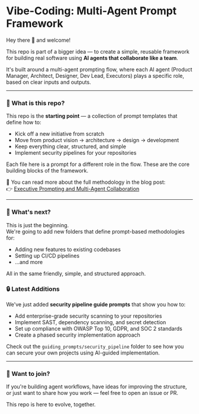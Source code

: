 # Vibe-Coding: Multi-Agent Prompt Framework

Hey there 👋 and welcome!

This repo is part of a bigger idea — to create a simple, reusable framework for building real software using **AI agents that collaborate like a team**.

It's built around a multi-agent prompting flow, where each AI agent (Product Manager, Architect, Designer, Dev Lead, Executors) plays a specific role, based on clear inputs and outputs.

---

### 🤖 What is this repo?

This repo is the **starting point** — a collection of prompt templates that define how to:
- Kick off a new initiative from scratch
- Move from product vision → architecture → design → development
- Keep everything clear, structured, and simple
- Implement security pipelines for your repositories

Each file here is a prompt for a different role in the flow. These are the core building blocks of the framework.

📌 You can read more about the full methodology in the blog post:  
👉 [Executive Prompting and Multi-Agent Collaboration](https://cylestio.com/blog/posts/2-build-secure-mcp-registry)

---

### 🚀 What's next?

This is just the beginning.  
We're going to add new folders that define prompt-based methodologies for:
- Adding new features to existing codebases
- Setting up CI/CD pipelines
- ...and more

All in the same friendly, simple, and structured approach.

### 🔒 Latest Additions

We've just added **security pipeline guide prompts** that show you how to:
- Add enterprise-grade security scanning to your repositories
- Implement SAST, dependency scanning, and secret detection
- Set up compliance with OWASP Top 10, GDPR, and SOC 2 standards
- Create a phased security implementation approach

Check out the `guiding_prompts/security_pipeline` folder to see how you can secure your own projects using AI-guided implementation.

---

### 🙌 Want to join?

If you're building agent workflows, have ideas for improving the structure, or just want to share how you work — feel free to open an issue or PR. 

This repo is here to evolve, together.